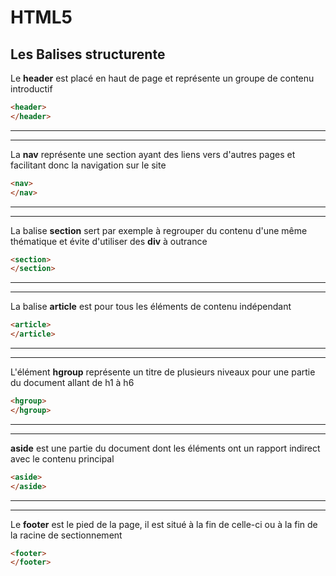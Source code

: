 # HTML5

## Les Balises structurente

Le **header** est placé en haut de page et représente un groupe de contenu introductif

```html
<header>
</header>  
```

- - - 
- - -
La **nav** représente une section ayant des liens vers d'autres pages et facilitant donc la navigation sur le site

```html
<nav>
</nav>  
```

- - -
- - -
La balise **section** sert par exemple à regrouper du contenu d'une même thématique et évite d'utiliser des **div** à outrance

```html
<section>
</section>  
```

- - -
- - -
La balise **article** est pour tous les éléments de contenu indépendant

```html
<article>
</article>  
```

- - -
- - -

L'élément **hgroup** représente un titre de plusieurs niveaux pour une partie du document allant de h1 à h6

```html
<hgroup>
</hgroup>  
```

- - -
- - -

**aside** est une partie du document dont les éléments ont un rapport indirect avec le contenu principal

```html
<aside>
</aside>  
```

- - -
- - -
Le **footer** est le pied de la page, il est situé à la fin de celle-ci ou à la fin de la racine de sectionnement

```html
<footer>
</footer>  
```
